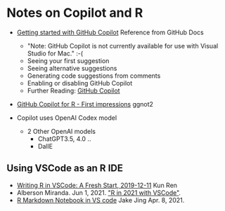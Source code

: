 Notes on Copilot and R
========================

- [Getting started with GitHub Copilot](https://docs.github.com/en/copilot/getting-started-with-github-copilot?tool=visualstudio) Reference from GitHub Docs
    - "Note: GitHub Copilot is not currently available for use with Visual Studio for Mac." :-(
    - Seeing your first suggestion
    - Seeing alternative suggestions
    - Generating code suggestions from comments
    - Enabling or disabling GitHub Copilot
    - Further Reading: [GitHub Copilot](https://copilot.github.com/)

- [GitHub Copilot for R - First impressions](https://www.youtube.com/watch?v=NGM7Z1Dd9fE) ggnot2

- Copilot uses OpenAI Codex model
    - 2 Other OpenAI models
        - ChatGPT3.5, 4.0 ..
        - DallE



Using VSCode as an R IDE
-------------------------
- [Writing R in VSCode: A Fresh Start, 2019-12-11](https://renkun.me/2019/12/11/writing-r-in-vscode-a-fresh-start/) Kun Ren
- Alberson Miranda. Jun 1, 2021. ["R in 2021 with VSCode"](https://datamares.netlify.app/en/post/r-vscode/). 
- [R Markdown Notebook in VS code](https://towardsdev.com/r-markdown-notebook-in-vs-code-3adb5a61417a) Jake Jing Apr. 8, 2021.

